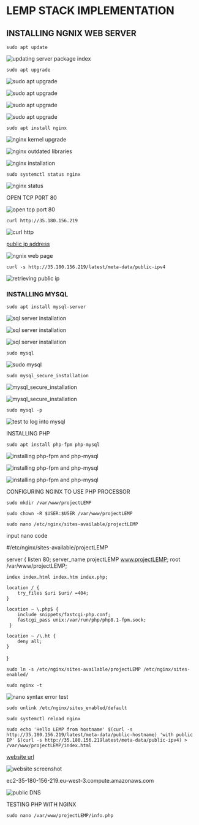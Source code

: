 # LEMP STACK IMPLEMENTATION

## INSTALLING NGNIX WEB SERVER

`sudo apt update`

![updating server package index]()

`sudo apt upgrade`

![sudo apt upgrade](./images/NGINX_images/pending_kernel_upgrade.PNG)

![sudo apt upgrade](./images/NGINX_images/outdated_libraries.PNG)

![sudo apt upgrade](./images/NGINX_images/sudo_apt_upgrade_page1.PNG)

![sudo apt upgrade](./images/NGINX_images/sudo_apt_upgrade_page2.PNG)

`sudo apt install nginx`

![nginx kernel upgrade](./images/NGINX_images/nginx_kernel_upgrade.PNG)

![nginx outdated libraries](./images/NGINX_images/nginx_oudated_libraries.PNG)

![nginx installation](./images/NGINX_images/sudo_apt_install_nginx.PNG)

`sudo systemctl status nginx`

![nginx status](./images/NGINX_images/nginx_status.PNG)

OPEN TCP P0RT 80

![open tcp port 80](./images/NGINX_images/tcp_port_80.PNG)

`curl http://35.180.156.219`

![curl http](./images/NGINX_images/curl_http.PNG)

[public ip address](http://35.180.156.219)

![ngnix web page](./images/NGINX_images/ngnix_web_page.PNG)

`curl -s http://35.180.156.219/latest/meta-data/public-ipv4`

![retrieving public ip](./images/NGINX_images/public_ip_retrieve.PNG)

### INSTALLING MYSQL

`sudo apt install mysql-server`

![sql server installation](./images/mysql_installation/mysql_kernel_upgrade.PNG)

![sql server installation](./images/mysql_installation/mysql_outdated_libraries.PNG)

![sql server installation](./images/mysql_installation/mysql_server_installation.PNG)

`sudo mysql`

![sudo mysql](./images/mysql_installation/sudo_mysql.PNG)

`sudo mysql_secure_installation`

![mysql_secure_installation](./images/mysql_installation/msql_secure_installation_page1.PNG)

![mysql_secure_installation](./images/mysql_installation/mysql_secure_installation_page2.PNG)

`sudo mysql -p`

![test to log into mysql](./images/mysql_installation/mysql_login_test.PNG)

INSTALLING PHP

`sudo apt install php-fpm php-mysql`

![installing php-fpm and php-mysql](./images/php_installation/pending_kernel_upgrade.PNG)

![installing php-fpm and php-mysql](./images/php_installation/outdated_libraries.PNG)

![installing php-fpm and php-mysql](./images/php_installation/php_fph-php_mysql_installation.PNG)

CONFIGURING NGINX TO USE PHP PROCESSOR

`sudo mkdir /var/www/projectLEMP`

`sudo chown -R $USER:$USER /var/www/projectLEMP`

`sudo nano /etc/nginx/sites-available/projectLEMP`

input nano code

#/etc/nginx/sites-available/projectLEMP

server {
    listen 80;
    server_name projectLEMP www.projectLEMP;
    root /var/www/projectLEMP;

    index index.html index.htm index.php;

    location / {
        try_files $uri $uri/ =404;
    }

    location ~ \.php$ {
        include snippets/fastcgi-php.conf;
        fastcgi_pass unix:/var/run/php/php8.1-fpm.sock;
     }

    location ~ /\.ht {
        deny all;
    }

}

`sudo ln -s /etc/nginx/sites-available/projectLEMP /etc/nginx/sites-enabled/`

`sudo nginx -t`

![nano syntax error test](./images/configuring_nginx_4_php_processor/nano_syntax_error_test.PNG)

`sudo unlink /etc/nginx/sites_enabled/default`

`sudo systemctl reload nginx`

`sudo echo 'Hello LEMP from hostname' $(curl -s http://35.180.156.219/latest/meta-data/public-hostname) 'with public IP' $(curl -s http://35.180.156.219latest/meta-data/public-ipv4) > /var/www/projectLEMP/index.html`

[website url](http://35.180.156.219/)

![website screenshot](./images/configuring_nginx_4_php_processor/website_screenshot.PNG)

ec2-35-180-156-219.eu-west-3.compute.amazonaws.com

![public DNS](./images/configuring_nginx_4_php_processor/public_DNS.PNG)

TESTING PHP WITH NGINX

`sudo nano /var/www/projectLEMP/info.php`

<?php
phpinfo();

![nano php code insertion](./images/testing_php_with_nginx/php_script_on_nano_editor.PNG)

[ip/info.php](http://35.180.156.219/info.php)

![browser screensot after inserting test php file](./images/testing_php_with_nginx/browser_page_php_script.PNG)

`sudo rm /var/www/projectLEMP/info.php`

![removing info.php file](./images/testing_php_with_nginx/removed_info.php_file.PNG)





